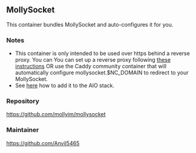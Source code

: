 ## MollySocket
This container bundles MollySocket and auto-configures it for you.

### Notes
- This container is only intended to be used over https behind a reverse proxy. You can You can set up a reverse proxy following [these instructions](https://github.com/nextcloud/all-in-one/blob/main/reverse-proxy.md) OR use the Caddy community container that will automatically configure mollysocket.$NC_DOMAIN to redirect to your MollySocket.
- See [here](https://github.com/nextcloud/all-in-one/tree/main/community-containers#community-containers) how to add it to the AIO stack.

### Repository
https://github.com/mollyim/mollysocket

### Maintainer
https://github.com/Anvil5465
